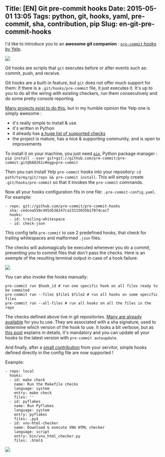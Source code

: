 Title: [EN] Git pre-commit hooks
Date: 2015-05-01 13:05
Tags: python, git, hooks, yaml, pre-commit, sha, contribution, pip
Slug: en-git-pre-commit-hooks
---
I'd like to introduce you to an **awesome git companion** : [`pre-commit` hooks by Yelp](http://pre-commit.com).

<img src="http://pre-commit.com/pre-commit-darwin.png"/>

Git hooks are scripts that `git` executes before or after events such as: commit, push, and receive.

Git hooks are a built-in feature, but `git` does not offer much support for them: if there is a `.git/hooks/pre-commit` file, it just executes it. It's up to you to do all the wiring with existing checkers, run them consecutively and do some pretty console reporting.

[Many projects exist to do this](http://githooks.com), but in my humble opinion the Yelp one is simply awesome :

- it's really simple to install & use
- it's written in Python
- it already has [a huge list of supported checks](http://pre-commit.com/hooks.html)
- the project is mature, has a nice & supporting community, and is open to improvements

To install it on your machine, you just need [`pip`](https://docs.python.org/3/installing/), Python package manager : `pip install --user git+git://github.com/pre-commit/pre-commit.git@b68261c#egg=pre-commit`

Then you can install Yelp `pre-commit` hooks into your repository: `cd path/to/my/git/repo && pre-commit install`. This will simply create `.git/hooks/pre-commit` so that it invokes the `pre-commit` commands.

Now all your hooks configuration fits in one file: `.pre-commit-config.yaml`. For example:

```
- repo: git://github.com/pre-commit/pre-commit-hooks
  sha: cedcea550c495d536247ca23115035b17074cac7
  hooks:
  - id: trailing-whitespace
  - id: check-json
```

This config tells `pre-commit` to use 2 predefined hooks, that check for trailing whitespaces and malformed `.json` files.

The checks will automagically be executed whenever you do a commit, preventing you to commit files that don't pass the checks.
Here is an exemple of the resulting terminal output in case of a hook failure:

![](/lucas/blog/content/images/2015/08/pre-commit.png)

You can also invoke the hooks manually:

```
pre-commit run $hook_id # run one specific hook on all files ready to be commited
pre-commit run --files $file1 $file2 # run all hooks on some specific files
pre-commit run --all-files # run all hooks on all the files in the repo
```

The checks defined above live in git repositories. [Many are already available](http://pre-commit.com/hooks.html) for you tu use.
They are associated with a sha signature, used to determine which version of the hook to use. It looks a bit verbose, but as [this post](https://github.com/pre-commit/pre-commit/issues/158) explains in details, it's mandatory and you can update all your hooks to the latest version with `pre-commit autoupdate`.

And finally, after a [small contribution](https://github.com/pre-commit/pre-commit/pull/226) from your servitor, simple hooks defined directly in the config file are now supported !

Example:
```
- repo: local
  hooks:
  - id: make check
    name: Run the Makefile checks
    language: system
    entry: make check
    files: ''
  - id: pyflakes
    name: Run Pyflakes
    language: system
    entry: pyflakes
    files: .py$
  - id: vnu-html-checker
    name: Download & execute VNU HTML checker
    language: script
    entry: bin/vnu_html_checker.py
    files: .html$
```

<a href="http://www.commitstrip.com/fr/2012/03/06/pre-commit-hook-irl/">![](/lucas/blog/content/images/2015/05/Strip-SVN-800-final.jpg)</a>